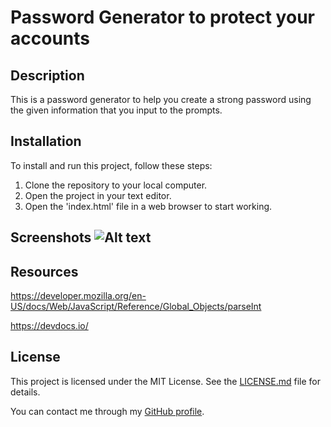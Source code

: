 # Password Generator to protect your accounts

## Description
This is a password generator to help you create a strong password using the given information that you input to the prompts. 


## Installation

To install and run this project, follow these steps:

1. Clone the repository to your local computer.
2. Open the project in your text editor.
3. Open the 'index.html' file in a web browser to start working.

## Screenshots ![Alt text](Password-gene/Screenshots/screencapture-127-0-0-1-5500-index-html-2023-09-05-12_11_50.png)

## Resources  
https://developer.mozilla.org/en-US/docs/Web/JavaScript/Reference/Global_Objects/parseInt

https://devdocs.io/

## License

This project is licensed under the MIT License. See the [LICENSE.md](LICENSE.md) file for details.

You can contact me through my [GitHub profile](https://github.com/Deazymat/Portfolio).
